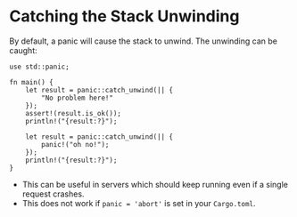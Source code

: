 # Catching the Stack Unwinding

By default, a panic will cause the stack to unwind. The unwinding can be caught:

```rust,editable
use std::panic;

fn main() {
    let result = panic::catch_unwind(|| {
        "No problem here!"
    });
    assert!(result.is_ok());
    println!("{result:?}");

    let result = panic::catch_unwind(|| {
        panic!("oh no!");
    });
    println!("{result:?}");
}
```

- This can be useful in servers which should keep running even if a single
  request crashes.
- This does not work if `panic = 'abort'` is set in your `Cargo.toml`.
